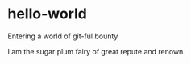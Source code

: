 # hello-world
Entering a world of git-ful bounty

I am the sugar plum fairy of great repute and renown
